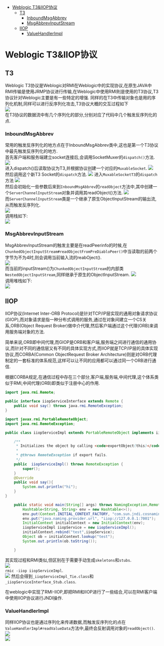 - [Weblogic T3\&IIOP协议](#weblogic-t3iiop协议)
  - [T3](#t3)
    - [InboundMsgAbbrev](#inboundmsgabbrev)
    - [MsgAbbrevInputStream](#msgabbrevinputstream)
  - [IIOP](#iiop)
    - [ValueHandlerImpl](#valuehandlerimpl)
# Weblogic T3&IIOP协议
## T3
Weblogic T3协议是Weblogic对RMI在Weblogic中的实现协议,在原生JAVA中RMI传输是使用JRMP协议进行传输,在Weblogic中使用RMI則是使用的T3协议,T3协议针对Weblogic主要是有一些特定的增强.
同样的在T3中传输对象也是用的序列化机制,同样可以进行反序列化攻击,T3协议大概的交互过程如下  
![](2023-02-27-16-28-46.png)  
在T3协议的数据流中有几个序列化的部分,分别对应了代码中几个触发反序列化的点.
### InboundMsgAbbrev
常用的触发反序列化的地方点在于InboundMsgAbbrev类中,这也是第一个T3协议中最先触发反序列化的地方.    
首先客户端和服务端建立socket连接后,会调用SocketMuxer的`dispatch()`方法.
![](2023-02-27-17-35-59.png)  
进入dispatch()后读取协议为T3,并根据协议创建一个对应的`MuxableSocket`.
![](2023-02-27-17-37-04.png)  
然后调用这个新T3 Socket的`dispatch`方法. 
![](2023-02-27-17-37-56.png)
进入`MuxableSocketT3`的`dispatch`方法
![](2023-02-27-17-41-01.png)  
然后会初始化一些参数后来到`InboundMsgAbbrev`的`readObject`方法中,其中创建一个`ServerChannelInputStream`对象并调用其readObject()方法.
![](2023-02-27-17-42-27.png)  
而`ServerChannelInputStream`类是一个继承了原生ObjectInputStream的输出流,从而触发反序列化.  
![](2023-02-27-17-43-30.png)  
调用栈如下:  
![](2023-02-27-17-44-37.png)
### MsgAbbrevInputStream  
MsgAbbrevInputStream的触发主要是在readPeerinfo的时候,在`ChunkedObjectInputStream#readObjectFromPreDiabloPeer()`中当读取的前两个字节为不为4时,则会调用当前输入流的reabOject().  
![](2023-02-27-18-52-05.png)  
而当前的inputStream()为`ChunkedObjectInputStream`的内部类`NestedObjectInputStream`,同样继承于原生的ObjectInputStream.
![](2023-02-27-18-52-53.png)  
调用堆栈如下:  
![](2023-02-27-18-54-05.png)
## IIOP
IIOP协议(Internet Inter-ORB Protocol)是针对TCP/IP层实现的通用对象请求协议(GIOP),而对象请求是指一种分布式调用的服务,通过在对象间建立一个CS关系,ORB(Object Request Broker)做中介代理,然后客户端通过这个代理(ORB)来调用服务端对象的方法.  

简单来说,ORB即中间代理,而GIOP是ORB和客户端,服务端之间进行通信的通用协议,而针对不同的通信层又有不同的具体实现方式,而IIOP就是TCP/IP层的具体实现协议,而CORBA(Common ObjectRequest Broker Architecture)则是对ORB代理制定的一套标准的体系规范,这样可以让不同的应用都可以通过同一个ORB进行通信.  

根据CORBA规定,在通信过程中存在三个部分,客户端,服务端,中间代理,这个体系类似于RMI,中间代理(ORB)即类似于注册中心的作用.  
```java
import java.rmi.Remote;

public interface iiopServiceInterface extends Remote {
    public void say() throws java.rmi.RemoteException;
}

import javax.rmi.PortableRemoteObject;
import java.rmi.RemoteException;

public class iiopServiceImpl extends PortableRemoteObject implements iiopServiceInterface {

    /**
     * Initializes the object by calling <code>exportObject(this)</code>.
     *
     * @throws RemoteException if export fails.
     */
    public  iiopServiceImpl() throws RemoteException {
        super();
    }
    @Override
    public void say(){
        System.out.println("hi");
    }
}

    public static void main(String[] args) throws NamingException,RemoteException {
        Hashtable<String, String> env = new Hashtable<>();
        env.put(Context.INITIAL_CONTEXT_FACTORY, "com.sun.jndi.cosnaming.CNCtxFactory");
        env.put("java.naming.provider.url", "iiop://127.0.0.1:7001");
        InitialContext initialContext = new InitialContext(env);
        iiopServiceImpl iiopService = new iiopServiceImpl();
        initialContext.rebind("test",iiopService);
        Object ob = initialContext.lookup("test");
        System.out.println(ob.toString());

    }
```
其实现过程和RMI类似,但区别在于需要手动生成`skeletons`和`stubs`.  
![](2023-02-28-14-33-50.png)  
`rmic -iiop iiopServiceImpl`.  
![](2023-02-28-14-36-40.png)
然后会得到`_iiopServiceImpl_Tie.class`和`_iiopServiceInterface_Stub.class`.

在weblogic中实现了RMI-IIOP,即把RMI和IIOP进行了一些结合,可以在RMI客户端中使用IIOP协议进行JNDI操作.  
### ValueHandlerImpl
同样IIOP协议也是通过序列化来传递数据,而触发反序列化的点在`ValueHandlerImpl#readValueData`方法中,最终会反射调用对象的`readObject()`.  
![](2023-02-28-16-20-44.png)  
![](2023-02-28-16-22-55.png)  